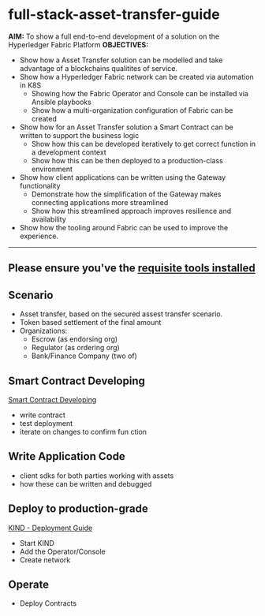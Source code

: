 # full-stack-asset-transfer-guide

**AIM:** To show a full end-to-end development of a solution on the Hyperledger Fabric Platform
**OBJECTIVES:** 

- Show how a Asset Transfer solution can be modelled and take advantage of a blockchains qualitites of service.
- Show how a Hyperledger Fabric network can be created via automation in K8S
	- Showing how the Fabric Operator and Console can be installed via Ansible playbooks
	- Show how a multi-organization configuration of Fabric can be created
- Show how for an Asset Transfer solution a Smart Contract can be written to support the business logic
	- Show how this can be developed iteratively to get correct function in a development context
	- Show how this can be then deployed to a production-class environment
- Show how client applications can be written using the Gateway functionality
	- Demonstrate how the simplification of the Gateway makes connecting applications more streamlined
	- Show how this streamlined approach improves resilience and availability
- Show how the tooling around Fabric can be used to improve the experience.

---
Please ensure you've the [requisite tools installed](./SETUP.md)
---
## Scenario

- Asset transfer, based on the secured assest transfer scenario.
- Token based settlement of the final amount
- Organizations: 
    - Escrow (as endorsing org)
    - Regulator (as ordering org)
    - Bank/Finance Company (two of)


## Smart Contract Developing

[Smart Contract Developing](./docs/SmartContractDev/00-Introduction.md)
- write contract
- test deployment
- iterate on changes to confirm fun ction

## Write Application Code

- client sdks for both parties working with assets
- how these can be written and debugged

## Deploy to production-grade

[KIND - Deployment Guide](./docs/k8sProduction/01-KINDOpenSourcFabricStack.md)

- Start KIND
- Add the Operator/Console
- Create network

## Operate

- Deploy Contracts